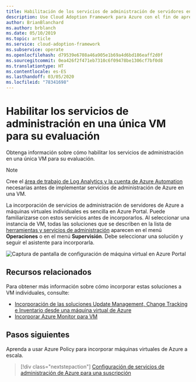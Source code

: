 ```yaml
---
title: Habilitación de los servicios de administración de servidores en una máquina virtual
description: Use Cloud Adoption Framework para Azure con el fin de aprender a habilitar los servicios de administración de servidores de Azure en una sola máquina virtual.
author: BrianBlanchard
ms.author: brblanch
ms.date: 05/10/2019
ms.topic: article
ms.service: cloud-adoption-framework
ms.subservice: operate
ms.openlocfilehash: d79539e6708a46a905e1b69a4d6bd186eaff2d0f
ms.sourcegitcommit: 0ea426f2f471eb7310c6f09478be1306cf7bf0d8
ms.translationtype: HT
ms.contentlocale: es-ES
ms.lasthandoff: 03/05/2020
ms.locfileid: "78341698"
---
```

# <a name="enable-server-management-services-on-a-single-vm-for-evaluation"></a>Habilitar los servicios de administración en una única VM para su evaluación

Obtenga información sobre cómo habilitar los servicios de administración en una única VM para su evaluación.

> [!NOTE]
> Cree el [área de trabajo de Log Analytics y la cuenta de Azure Automation](./prerequisites.md#create-a-workspace-and-automation-account) necesarias antes de implementar servicios de administración de Azure en una VM.

La incorporación de servicios de administración de servidores de Azure a máquinas virtuales individuales es sencilla en Azure Portal. Puede familiarizarse con estos servicios antes de incorporarlos. Al seleccionar una instancia de VM, todas las soluciones que se describen en la lista de [herramientas y servicios de administración](./tools-services.md) aparecen en el menú **Operaciones** o en el menú **Supervisión**. Debe seleccionar una solución y seguir el asistente para incorporarla.

![Captura de pantalla de configuración de máquina virtual en Azure Portal](./media/onboarding-single-vm.png)

## <a name="related-resources"></a>Recursos relacionados

Para obtener más información sobre cómo incorporar estas soluciones a VM individuales, consulte:

- [Incorporación de las soluciones Update Management, Change Tracking e Inventario desde una máquina virtual de Azure](https://docs.microsoft.com/azure/automation/automation-onboard-solutions-from-vm)
- [Incorporar Azure Monitor para VM](https://docs.microsoft.com/azure/azure-monitor/insights/vminsights-enable-single-vm)

## <a name="next-steps"></a>Pasos siguientes

Aprenda a usar Azure Policy para incorporar máquinas virtuales de Azure a escala.

> [!div class="nextstepaction"]
> [Configuración de servicios de administración de Azure para una suscripción](./onboard-at-scale.md)
